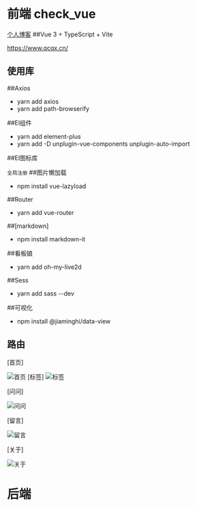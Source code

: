 # 前端 check_vue
[个人博客](musicbklog.pages.dev)
##Vue 3 + TypeScript + Vite

https://www.qcqx.cn/
## 使用库
##Axios

- yarn add axios
- yarn add path-browserify

##El组件

- yarn add element-plus
- yarn add -D unplugin-vue-components unplugin-auto-import

##El图标库

```全局注册```
##图片懒加载

- npm install vue-lazyload

##Router

- yarn add vue-router

##[markdown]

- npm install markdown-it

##看板娘

- yarn add oh-my-live2d

##Sess

- yarn add sass --dev

##可视化

- npm install @jiaminghi/data-view

## 路由
[首页]

<img src="./img/image.png" alt="首页">
[标签]

<img src="./img/imagecopy.png" alt="标签">


[问问]

<img src="./img/imagecopy2.png" alt="问问">

[留言]

<img src="./img/imagecopy3.png" alt="留言">

[关于]

<img src="./img/imagecopy4.png" alt="关于">










# 后端 







